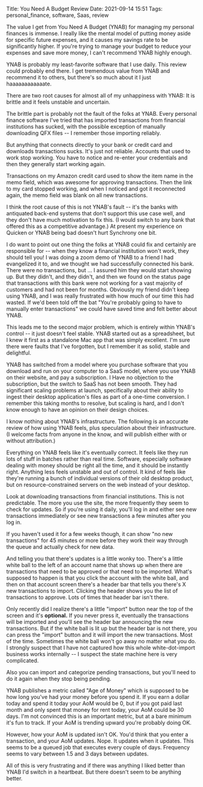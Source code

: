 Title: You Need A Budget Review
Date: 2021-09-14 15:51
Tags: personal_finance, software, Saas, review


The value I get from You Need A Budget (YNAB) for managing my personal finances is immense. I really like the mental model of putting money aside for specific future expenses, and it causes my savings rate to be significantly higher. If you're trying to manage your budget to reduce your expenses and save more money, I can't recommend YNAB highly enough.

YNAB is probably my least-favorite software that I use daily. This review could probably end there. I get tremendous value from YNAB and recommend it to others, but there's so much about it I just haaaaaaaaaaaate.

There are two root causes for almost all of my unhappiness with YNAB: It is brittle and it feels unstable and uncertain.

The brittle part is probably not the fault of the folks at YNAB. Every personal finance software I've tried that has imported transactions from financial institutions has sucked, with the possible exception of manually downloading QFX files -- I remember those importing reliably.

But anything that connects directly to your bank or credit card and downloads transactions sucks. It's just not reliable. Accounts that used to work stop working. You have to notice and re-enter your credentials and then they generally start working again.

Transactions on my Amazon credit card used to show the item name in the memo field, which was awesome for approving transactions. Then the link to my card stopped working, and when I noticed and got it reconnected again, the memo field was blank on all new transactions.

I think the root cause of this is not YNAB's fault -- it's the banks with antiquated back-end systems that don't support this use case well, and they don't have much motivation to fix this. (I would switch to any bank that offered this as a competitive advantage.) At present my experience on Quicken or YNAB being bad doesn't hurt Synchrony one bit.

I do want to point out one thing the folks at YNAB could fix and certainly are responsible for -- when they know a financial institution won't work, they should tell you! I was doing a zoom demo of YNAB to a friend I had evangelized it to, and we thought we had successfully connected his bank. There were no transactions, but ... I assured him they would start showing up. But they didn't, and they didn't, and then we found on the status page that transactions with this bank were not working for a vast majority of customers and had not been for months. Obviously my friend didn't keep using YNAB, and I was really frustrated with how much of our time this had wasted. If we'd been told off the bat "You're probably going to have to manually enter transactions" we could have saved time and felt better about YNAB.

This leads me to the second major problem, which is entirely within YNAB's control -- it just doesn't feel stable. YNAB started out as a spreadsheet, but I knew it first as a standalone Mac app that was simply excellent. I'm sure there were faults that I've forgotten, but I remember it as solid, stable and delightful.

YNAB has switched from a model where you purchase software that you download and run on your computer to a SaaS model, where you use YNAB on their website, and pay a subscription. I Have no objection to the subscription, but the switch to SaaS has not been smooth. They had significant scaling problems at launch, specifically about their ability to ingest their desktop application's files as part of a one-time conversion. I remember this taking months to resolve, but scaling is hard, and I don't know enough to have an opinion on their design choices.

I know nothing about YNAB's infrastructure. The following is an accurate review of how using YNAB feels, plus speculation about their infrastructure. (I welcome facts from anyone in the know, and will publish either with or without attribution.)

Everything on YNAB feels like it's eventually correct. It feels like they run lots of stuff in batches rather than real time. Software, especially software dealing with money should be right all the time, and it should be instantly right. Anything less feels unstable and out of control. It kind of feels like they're running a bunch of individual versions of their old desktop product, but on resource-constrained servers on the web instead of your desktop.

Look at downloading transactions from financial institutions. This is not predictable. The more you use the site, the more frequently they seem to check for updates. So if you're using it daily, you'll log in and either see new transactions immediately or see new transactions a few minutes after you log in.

If you haven't used it for a few weeks though, it can show "no new transactions" for 45 minutes or more before they work their way through the queue and actually check for new data.

And telling you that there's updates is a little wonky too. There's a little white ball to the left of an account name that shows up when there are transactions that need to be approved or that need to be imported. What's supposed to happen is that you click the account with the white ball, and then on that account screen there's a header bar that tells you there's X new transactions to import. Clicking the header shows you the list of transactions to approve. Lots of times that header bar isn't there. 

Only recently did I realize there's a little "import" button near the top of the screen and it's **optional.** If you never press it, eventually the transactions will be imported and you'll see the header bar announcing the new transactions. But if the white ball is lit up but the header bar is not there, you can press the "import" button and it will import the new transactions. Most of the time. Sometimes the white ball won't go away no matter what you do. I strongly suspect that I have not captured how this whole white-dot-import business works internally -- I suspect the state machine here is very complicated.

Also you can import and categorize pending transactions, but you'll need to do it again when they stop being pending.

YNAB publishes a metric called "Age of Money" which is supposed to be how long you've had your money before you spend it. If you earn a dollar today and spend it today your AoM would be 0, but if you got paid last month and only spent that money for rent today, your AoM could be 30 days. I'm not convinced this is an important metric, but at a bare minimum it's fun to track. If your AoM is trending upward you're probably doing OK.

However, how your AoM is updated isn't OK. You'd think that you enter a transaction, and your AoM updates. Nope. It updates when it updates. This seems to be a queued job that executes every couple of days. Frequency seems to vary between 1.5 and 3 days between updates.

All of this is very frustrating and if there was anything I liked better than YNAB I'd switch in a heartbeat. But there doesn't seem to be anything better.